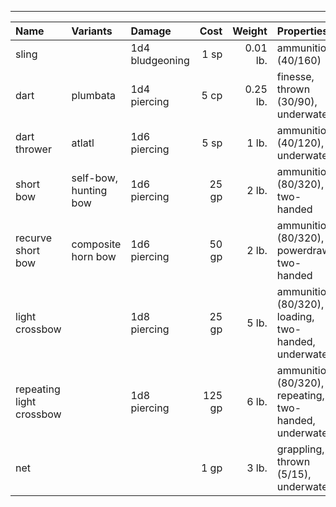 ___
| Name | Variants | Damage | Cost | Weight | Properties |
|:-|:-|:-|-:|-:|:-|
| sling | | 1d4 bludgeoning | 1 sp | 0.01 lb. | ammunition (40/160) |
| dart | plumbata | 1d4 piercing | 5 cp | 0.25 lb. | finesse, thrown (30/90), underwater |
| dart thrower | atlatl | 1d6 piercing | 5 sp | 1 lb. | ammunition (40/120), underwater |
| short bow | self-bow, hunting bow | 1d6 piercing | 25 gp | 2 lb. | ammunition (80/320), two-handed |
| recurve short bow | composite horn bow | 1d6 piercing | 50 gp | 2 lb. | ammunition (80/320), powerdraw, two-handed |
| light crossbow | | 1d8 piercing | 25 gp | 5 lb. | ammunition (80/320), loading, two-handed, underwater |
| repeating light crossbow | | 1d8 piercing | 125 gp | 6 lb. | ammunition (80/320), repeating, two-handed, underwater |
| net | | | 1 gp | 3 lb. | grappling, thrown (5/15), underwater |
